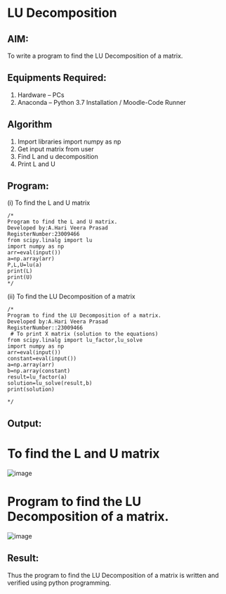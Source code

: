 # LU Decomposition 

## AIM:
To write a program to find the LU Decomposition of a matrix.

## Equipments Required:
1. Hardware – PCs
2. Anaconda – Python 3.7 Installation / Moodle-Code Runner

## Algorithm
1. Import libraries import numpy as np
2. Get input matrix from user
3. Find L and u decomposition
4. Print L and U
## Program:
(i) To find the L and U matrix
```
/*
Program to find the L and U matrix.
Developed by:A.Hari Veera Prasad 
RegisterNumber:23009466
from scipy.linalg import lu
import numpy as np
arr=eval(input())
a=np.array(arr)
P,L,U=lu(a)
print(L)
print(U)
*/
```
(ii) To find the LU Decomposition of a matrix
```
/*
Program to find the LU Decomposition of a matrix.
Developed by:A.Hari Veera Prasad  
RegisterNumber::23009466
 # To print X matrix (solution to the equations)
from scipy.linalg import lu_factor,lu_solve
import numpy as np
arr=eval(input())
constant=eval(input())
a=np.array(arr)
b=np.array(constant)
result=lu_factor(a)
solution=lu_solve(result,b)
print(solution)

*/
```

## Output:
#  To find the L and U matrix
![image](https://github.com/Hariveeraprasad-2006/LU-Decomposition/assets/145049988/6815ecaa-2d35-4ba4-93de-8d0779325fae)

# Program to find the LU Decomposition of a matrix.
![image](https://github.com/Hariveeraprasad-2006/LU-Decomposition/assets/145049988/c419fb63-14c5-49ab-965a-b0503701e3b5)

## Result:
Thus the program to find the LU Decomposition of a matrix is written and verified using python programming.

